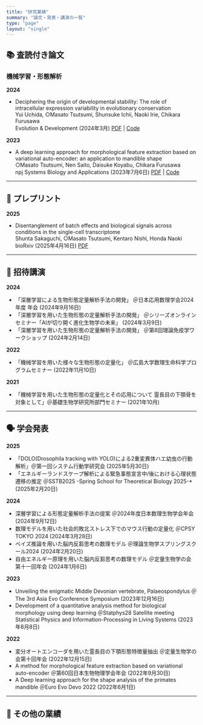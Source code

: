 ```yaml
---
title: "研究業績"
summary: "論文・発表・講演の一覧"
type: "page"
layout: "single"
---
```


<div class="publications-container">

## 📚 査読付き論文

### 機械学習・形態解析

<div class="publication-list">


**2024**
- Deciphering the origin of developmental stability: The role of intracellular expression variability in evolutionary conservation  
  Yui Uchida, ○Masato Tsutsumi, Shunsuke Ichii, Naoki Irie, Chikara Furusawa  
  Evolution & Development (2024年3月) [PDF](https://onlinelibrary.wiley.com/doi/pdf/10.1111/ede.12473) | [Code](https://github.com/masa10223/symmetry_analysis)

**2023**
- A deep learning approach for morphological feature extraction based on variational auto-encoder: an application to mandible shape  
  ○Masato Tsutsumi, Nen Saito, Daisuke Koyabu, Chikara Furusawa  
  npj Systems Biology and Applications (2023年7月6日) [PDF](https://doi.org/10.1038/s41540-023-00293-6) | [Code](https://github.com/masa10223)



</div>

---

## 📃 プレプリント
<div class="preprint-list">

**2025**
- Disentanglement of batch effects and biological signals across conditions in the single-cell transcriptome  
  Shunta Sakaguchi, ○Masato Tsutsumi, Kentaro Nishi, Honda Naoki  
  bioRxiv (2025年4月16日) [PDF](https://www.biorxiv.org/content/biorxiv/early/2025/04/16/2025.04.10.648296.full.pdf)


</div>

---

## 🎤 招待講演

<div class="talk-list">

**2024**
- 「深層学習による生物形態定量解析手法の開発」 ＠日本応用数理学会2024年度 年会 (2024年9月16日)
- 「深層学習を用いた生物形態の定量解析手法の開発」 ＠シリーズオンラインセミナー「AIが切り開く進化生物学の未来」 (2024年3月9日)
- 「深層学習を用いた生物形態の定量解析手法の開発」  ＠第8回理論免疫学ワークショップ (2024年2月14日)

**2022**
- 「機械学習を用いた様々な生物形態の定量化」 ＠広島大学数理生命科学プログラムセミナー (2022年11月10日)

**2021**
- 「機械学習を用いた生物形態の定量化とその応用について 霊長目の下顎骨を対象として」＠基礎生物学研究所部門セミナー (2021年10月)

</div>

---

## 🗣️ 学会発表

<div class="presentation-list">

**2025**
- 「DOLO(Drosophila tracking with YOLO)による2重変異体ハエ幼虫の行動解析」＠第一回システム行動学研究会 (2025年5月30日)
- 「エネルギーランドスケープ解析による緊急事態宣言中/後における心理状態遷移の推定  ＠SSTB2025 -Spring School for Theoretical Biology 2025-* (2025年2月20日)

**2024**
- 深層学習による形態定量解析手法の提案  ＠2024年度日本数理生物学会年会 (2024年9月12日)
- 数理モデルを用いた社会的敗北ストレス下でのマウス行動の定量化 ＠CPSY TOKYO 2024 (2024年3月28日)
- ベイズ推論を用いた脳内反芻思考の数理モデル  ＠理論生物学スプリングスクール2024 (2024年2月20日)
- 自由エネルギー原理を用いた脳内反芻思考の数理モデル  ＠定量生物学の会 第十一回年会 (2024年1月6日)

**2023**
- Unveiling the enigmatic Middle Devonian vertebrate, Palaeospondylus  ＠The 3rd Asia Evo Conference Symposium (2023年12月16日)  
- Development of a quantitative analysis method for biological morphology using deep learning  ＠Statphys28 Satellite meeting Statistical Physics and Information-Processing in Living Systems (2023年8月8日)

**2022**
- 変分オートエンコーダを用いた霊長目の下顎形態特徴量抽出  ＠定量生物学の会第十回年会 (2022年12月15日)
- A method for morphological feature extraction based on variational auto-encoder  ＠第60回日本生物物理学会年会 (2022年9月30日)
- A Deep learning approach for the shape analysis of the primates mandible  ＠Euro Evo Devo 2022 (2022年6月1日)

</div>

---

## 📝 その他の業績

<div class="misc-list">


</div>

</div>